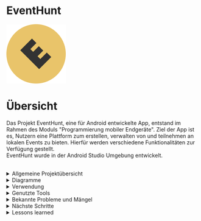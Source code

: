 # EventHunt

![alt text](app/src/main/res/drawable/logo.png)

# Übersicht

Das Projekt EventHunt, eine für Android entwickelte App, entstand im Rahmen des Moduls "Programmierung mobiler Endgeräte".
Ziel der App ist es, Nutzern eine Plattform zum erstellen, verwalten von und teilnehmen an lokalen Events zu bieten.
Hierfür werden verschiedene Funktionalitäten zur Verfügung gestellt. <br>EventHunt wurde in der Android Studio Umgebung entwickelt.

<br>

<details>
<summary> Allgemeine Projektübersicht </summary>
<br>

## Projektteam

*  **Jonas Weigelt** - [Profil](https://github.com/noergel1)
*  **Amine Semlali** - [Profil](https://github.com/AmineSemlali)
*  **Sarah Al Khodari** - [Profil](https://github.com/SarahElk1)

## Funktionalitäten

Der Nutzer kann
- sich registrieren sowie ein- und ausloggen
- Events erstellen und bearbeiten
- Events beitreten
- sich alle Events anschauen und nach einer Liste von Optionen filtern
- eine Auflistung der beigetretenen und eigenen Events ausgeben lassen
- rudimentäre Settings verändern (kein realer usecase momentan)
- notifications erhalten (z.B. bei geänderten Eventdaten) und diese löschen
- das eigene Profil bearbeiten
</details>

<details>
<summary> Diagramme </summary>
<br>
  
  
</details>

<details>
<summary> Verwendung </summary>
<br>

  Um EventHunt lokal auszuführen, clonen sie sich das Repository wie gewohnt, und öffnen das Projekt in Android Studio.
  Für die bestmögliche Performance empfehlen wir einen Emulator mit Android API Level 30. Google Play ist zwingend Notwendig.
  Außerdem sollten sie bei einem neu erstellten Image Google Maps mindestens einmal starten, da es sonst zu Fehlern kommen kann.
    <br>
  ### BITTE BEACHTEN
  
  Eventuell ist die Verwendung von Standort-Funktionalitäten nicht möglich. Sollte dies der Fall sein, müssen sie den Google API-Key ändern.
  Hierfür muss ein eigener Key vom Nutzer erstellt werden. <br> 
  Wie dies geht finden sie [hier](https://developers.google.com/maps/documentation/javascript/get-api-key).
  
      Folgende APIs müssen aktiviert sein:
      [Geolocation API](https://console.cloud.google.com/apis/library/geolocation.googleapis.com)
      [Google Maps SDK for Android](https://console.cloud.google.com/apis/library/maps-android-backend.googleapis.com)
      [Places API](https://console.cloud.google.com/apis/library/places-backend.googleapis.com)
      [Geocoding API](https://console.cloud.google.com/apis/library/geocoding-backend.googleapis.com)
  
  Sobald sie den passenden Key erstellt haben, müssen sie die in
      app/src/main/res/values/strings.xml
  gespeicherte Variable "api_key" mit ihrem Schlüssel ersetzen <br> <br>
            ```<string name="api_key">{  YOUR KEY  }</string>```
  
</details>

<details>
<summary> Genutzte Tools </summary>
<br>

Datenbank: <br>
- Firebase Firestore (Hauptdatenbank mit allen Referenzen)
- FirebaseAuth (Registrierung und An-/Abmeldung der Nutzer)
- Firebase Storage (Upload von Bildern -> Profil- und Eventfoto)

Andere:<br>
- Picasso (Laden und Anzeigen von Bildern)
- [Leku](https://github.com/AdevintaSpain/Leku) (Locationpicker)
- verschiedene Google APIs, vorrangig Geoloc und Places (Ortsnamen aus Koordinaten, bestimmung der Distanz zu einem Event)

Grafiken:
  - JustInMind (Wireframes)
  - LucidChart (Diagramme)
  - Powerpoint (Präsentationen)
  
  Kommunikation:
  - Discord
  - WhatsApp
  
</details>

<details>
<summary> Bekannte Probleme und Mängel </summary>
  <br>
  
  - die Performance ist (zumindest auf Emulatoren mit API 31 und höher) nicht optimal. Selbst bei passender API Version kann es zu Problemen kommen. <br>
  - es ist kein Funktionierender Landscapemode für die Fragmente implementiert. Einen Entwurf für diese kann man im dazugehörigen Branch finden.
  - ViewModels speichern Formulardaten nicht
  - einige kleinere Funktionen sind nicht implementiert.
    - Events können nicht gelöscht werden (bitte sehen sie sich das Layout des EditEvent Fragments an, aus uns unbekannten Gründen verändert sich das Layout nicht mehr -> Button erscheint nicht, Schrift des unteren Buttons unverändert)
    - Settings haben noch keine echte Verwendung. Man kann über diese bestimmen, welche Daten andere Nutzer sehen können. Allerdings gibts es keine Teilnehmerliste o.Ä. um diese zu betrachten.
    - wie oben beschrieben funktioniert der API-Key nur beim Ersteller des Keys. Woran dies liegt wissen wir nicht. Das Problem besteht erst seit kurzem.
</details>

<details>
<summary> Nächste Schritte </summary>
<br>
  
  - Beseitigen der Bugs und erstellen Funktionaler Landscapes mit Speichern der Formulardaten (Siehe Abschnitt Bekannte Probleme und Mängel)
  - Implementieren eines Chats innerhalb der Events. Ansonsten ist eine Koordination des Events schwierig.
  - Weitere Komfortfunktionen wie z.B. Events mit Passwörtern versehen.
</details>

<details>
<summary> Lessons learned </summary>
<br>
  Wir haben sehr motiviert angefangen, und schnell die meisten von uns geplanten Funktionen implementiert. Durch die Prüfungsphase und Unzufriedenheiten mit der Gruppendynamik haben wir aber unser Tempo gegen Ende verloren. Leider ist EventHunt dadurch zum Zeitpunkt der Abgabe nicht so ausgereift, wie wir es uns wünschen würden. <br>
  Gelernt haben wir, dass Kommunikation (im Team und mit der Lehrkraft) das wahrscheinlich wichtigste ist, um ein Projekt erfolgreich zum Abschluss zu bringen.<br>
  Alles in allem hatten wir dennoch viel Spaß während der Entwicklung des Projekts und sind zufrieden mit der von uns erbrachten Leistung.
</details>
